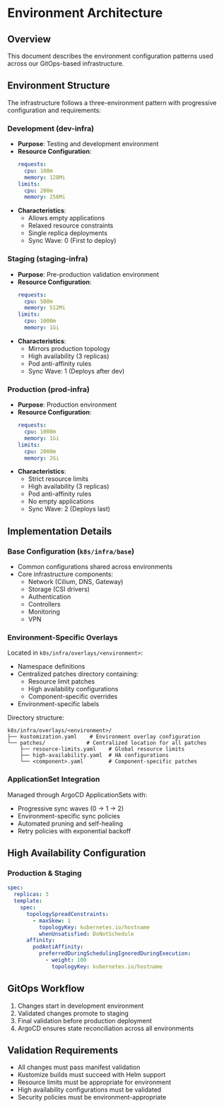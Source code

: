 # Environment Architecture

## Overview

This document describes the environment configuration patterns used across our GitOps-based infrastructure.

## Environment Structure

The infrastructure follows a three-environment pattern with progressive configuration and requirements:

### Development (dev-infra)

- **Purpose**: Testing and development environment
- **Resource Configuration**:
  ```yaml
  requests:
    cpu: 100m
    memory: 128Mi
  limits:
    cpu: 200m
    memory: 256Mi
  ```
- **Characteristics**:
  - Allows empty applications
  - Relaxed resource constraints
  - Single replica deployments
  - Sync Wave: 0 (First to deploy)

### Staging (staging-infra)

- **Purpose**: Pre-production validation environment
- **Resource Configuration**:
  ```yaml
  requests:
    cpu: 500m
    memory: 512Mi
  limits:
    cpu: 1000m
    memory: 1Gi
  ```
- **Characteristics**:
  - Mirrors production topology
  - High availability (3 replicas)
  - Pod anti-affinity rules
  - Sync Wave: 1 (Deploys after dev)

### Production (prod-infra)

- **Purpose**: Production environment
- **Resource Configuration**:
  ```yaml
  requests:
    cpu: 1000m
    memory: 1Gi
  limits:
    cpu: 2000m
    memory: 2Gi
  ```
- **Characteristics**:
  - Strict resource limits
  - High availability (3 replicas)
  - Pod anti-affinity rules
  - No empty applications
  - Sync Wave: 2 (Deploys last)

## Implementation Details

### Base Configuration (`k8s/infra/base`)

- Common configurations shared across environments
- Core infrastructure components:
  - Network (Cilium, DNS, Gateway)
  - Storage (CSI drivers)
  - Authentication
  - Controllers
  - Monitoring
  - VPN

### Environment-Specific Overlays

Located in `k8s/infra/overlays/<environment>`:

- Namespace definitions
- Centralized patches directory containing:
  - Resource limit patches
  - High availability configurations
  - Component-specific overrides
- Environment-specific labels

Directory structure:
```
k8s/infra/overlays/<environment>/
├── kustomization.yaml    # Environment overlay configuration
└── patches/             # Centralized location for all patches
    ├── resource-limits.yaml    # Global resource limits
    ├── high-availability.yaml  # HA configurations
    └── <component>.yaml        # Component-specific patches
```

### ApplicationSet Integration

Managed through ArgoCD ApplicationSets with:

- Progressive sync waves (0 → 1 → 2)
- Environment-specific sync policies
- Automated pruning and self-healing
- Retry policies with exponential backoff

## High Availability Configuration

### Production & Staging

```yaml
spec:
  replicas: 3
  template:
    spec:
      topologySpreadConstraints:
        - maxSkew: 1
          topologyKey: kubernetes.io/hostname
          whenUnsatisfied: DoNotSchedule
      affinity:
        podAntiAffinity:
          preferredDuringSchedulingIgnoredDuringExecution:
            - weight: 100
              topologyKey: kubernetes.io/hostname
```

## GitOps Workflow

1. Changes start in development environment
2. Validated changes promote to staging
3. Final validation before production deployment
4. ArgoCD ensures state reconciliation across all environments

## Validation Requirements

- All changes must pass manifest validation
- Kustomize builds must succeed with Helm support
- Resource limits must be appropriate for environment
- High availability configurations must be validated
- Security policies must be environment-appropriate
